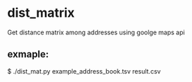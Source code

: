 dist_matrix
===========

Get distance matrix among addresses using goolge maps api

exmaple:
--------
$ ./dist_mat.py example_address_book.tsv result.csv
